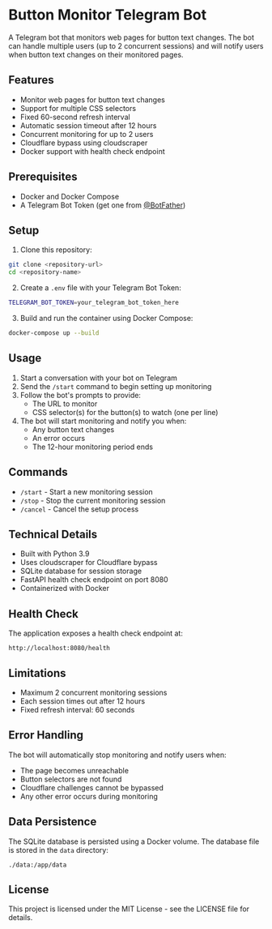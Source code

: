 # Button Monitor Telegram Bot

A Telegram bot that monitors web pages for button text changes. The bot can handle multiple users (up to 2 concurrent sessions) and will notify users when button text changes on their monitored pages.

## Features

- Monitor web pages for button text changes
- Support for multiple CSS selectors
- Fixed 60-second refresh interval
- Automatic session timeout after 12 hours
- Concurrent monitoring for up to 2 users
- Cloudflare bypass using cloudscraper
- Docker support with health check endpoint

## Prerequisites

- Docker and Docker Compose
- A Telegram Bot Token (get one from [@BotFather](https://t.me/botfather))

## Setup

1. Clone this repository:
```bash
git clone <repository-url>
cd <repository-name>
```

2. Create a `.env` file with your Telegram Bot Token:
```bash
TELEGRAM_BOT_TOKEN=your_telegram_bot_token_here
```

3. Build and run the container using Docker Compose:
```bash
docker-compose up --build
```

## Usage

1. Start a conversation with your bot on Telegram
2. Send the `/start` command to begin setting up monitoring
3. Follow the bot's prompts to provide:
   - The URL to monitor
   - CSS selector(s) for the button(s) to watch (one per line)
4. The bot will start monitoring and notify you when:
   - Any button text changes
   - An error occurs
   - The 12-hour monitoring period ends

## Commands

- `/start` - Start a new monitoring session
- `/stop` - Stop the current monitoring session
- `/cancel` - Cancel the setup process

## Technical Details

- Built with Python 3.9
- Uses cloudscraper for Cloudflare bypass
- SQLite database for session storage
- FastAPI health check endpoint on port 8080
- Containerized with Docker

## Health Check

The application exposes a health check endpoint at:
```
http://localhost:8080/health
```

## Limitations

- Maximum 2 concurrent monitoring sessions
- Each session times out after 12 hours
- Fixed refresh interval: 60 seconds

## Error Handling

The bot will automatically stop monitoring and notify users when:
- The page becomes unreachable
- Button selectors are not found
- Cloudflare challenges cannot be bypassed
- Any other error occurs during monitoring

## Data Persistence

The SQLite database is persisted using a Docker volume. The database file is stored in the `data` directory:
```
./data:/app/data
```

## License

This project is licensed under the MIT License - see the LICENSE file for details. 
